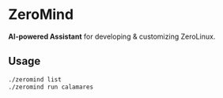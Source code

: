 # ZeroMind

**AI-powered Assistant** for developing & customizing ZeroLinux.

## Usage
```bash
./zeromind list
./zeromind run calamares
